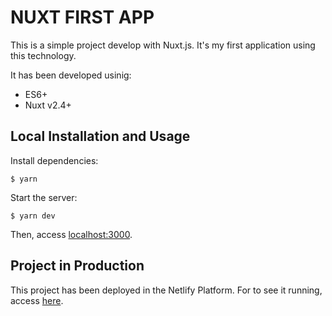 # NUXT FIRST APP
This is a simple project develop with Nuxt.js. It's my first application using this technology.

It has been developed usinig:
* ES6+
* Nuxt v2.4+

## Local Installation and Usage
Install dependencies:

```$ yarn```

Start the server:

```$ yarn dev```

Then, access [localhost:3000](http://localhost:3000).

## Project in Production
This project has been deployed in the Netlify Platform.
For to see it running, access [here](https://fervent-euclid-c11c4c.netlify.com).

